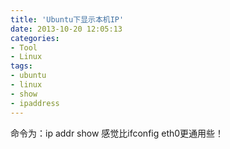 ```yaml
---
title: 'Ubuntu下显示本机IP'
date: 2013-10-20 12:05:13
categories: 
- Tool
- Linux
tags: 
- ubuntu
- linux
- show
- ipaddress
---
```

命令为：ip addr show
感觉比ifconfig eth0更通用些！
